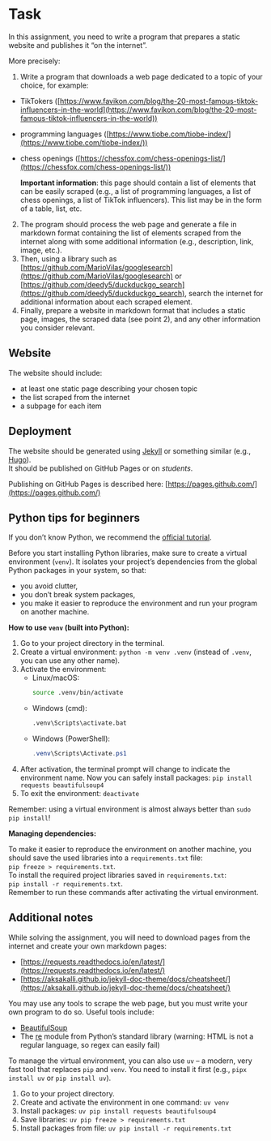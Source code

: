 # Task

In this assignment, you need to write a program that prepares a static website and publishes it “on the internet”.

More precisely:

1. Write a program that downloads a web page dedicated to a topic of your choice, for example:

- TikTokers ([https://www.favikon.com/blog/the-20-most-famous-tiktok-influencers-in-the-world](https://www.favikon.com/blog/the-20-most-famous-tiktok-influencers-in-the-world))
- programming languages ([https://www.tiobe.com/tiobe-index/](https://www.tiobe.com/tiobe-index/))
- chess openings ([https://chessfox.com/chess-openings-list/](https://chessfox.com/chess-openings-list/))

  **Important information**: this page should contain a list of elements that can be easily scraped (e.g., a list of programming languages, a list of chess openings, a list of TikTok influencers). This list may be in the form of a table, list, etc.

2. The program should process the web page and generate a file in markdown format containing the list of elements scraped from the internet along with some additional information (e.g., description, link, image, etc.).
3. Then, using a library such as [https://github.com/MarioVilas/googlesearch](https://github.com/MarioVilas/googlesearch) or [https://github.com/deedy5/duckduckgo_search](https://github.com/deedy5/duckduckgo_search), search the internet for additional information about each scraped element.
4. Finally, prepare a website in markdown format that includes a static page, images, the scraped data (see point 2), and any other information you consider relevant.

## Website

The website should include:

- at least one static page describing your chosen topic
- the list scraped from the internet
- a subpage for each item

## Deployment

The website should be generated using [Jekyll](https://jekyllrb.com/) or something similar (e.g., [Hugo](https://gohugo.io/)).  
It should be published on GitHub Pages or on *students*.

Publishing on GitHub Pages is described here: [https://pages.github.com/](https://pages.github.com/)

## Python tips for beginners

If you don’t know Python, we recommend the [official tutorial](https://docs.python.org/3/tutorial/).

Before you start installing Python libraries, make sure to create a virtual environment (`venv`). It isolates your project’s dependencies from the global Python packages in your system, so that:

- you avoid clutter,
- you don’t break system packages,
- you make it easier to reproduce the environment and run your program on another machine.

**How to use `venv` (built into Python):**

1.  Go to your project directory in the terminal.
2.  Create a virtual environment: `python -m venv .venv` (instead of `.venv`, you can use any other name).
3.  Activate the environment:
    - Linux/macOS:
      ```bash
      source .venv/bin/activate
      ```
    - Windows (cmd):
      ```bat
      .venv\Scripts\activate.bat
      ```
    - Windows (PowerShell):
      ```powershell
      .venv\Scripts\Activate.ps1
      ```
4.  After activation, the terminal prompt will change to indicate the environment name. Now you can safely install packages: `pip install requests beautifulsoup4`
5.  To exit the environment: `deactivate`

Remember: using a virtual environment is almost always better than `sudo pip install`!

**Managing dependencies:**

To make it easier to reproduce the environment on another machine, you should save the used libraries into a `requirements.txt` file:  
`pip freeze > requirements.txt`.  
To install the required project libraries saved in `requirements.txt`:  
`pip install -r requirements.txt`.  
Remember to run these commands after activating the virtual environment.

## Additional notes

While solving the assignment, you will need to download pages from the internet and create your own markdown pages:

- [https://requests.readthedocs.io/en/latest/](https://requests.readthedocs.io/en/latest/)
- [https://aksakalli.github.io/jekyll-doc-theme/docs/cheatsheet/](https://aksakalli.github.io/jekyll-doc-theme/docs/cheatsheet/)

You may use any tools to scrape the web page, but you must write your own program to do so. Useful tools include:

- [BeautifulSoup](https://www.crummy.com/software/BeautifulSoup/)
- The [re](https://docs.python.org/3/library/re.html) module from Python’s standard library (warning: HTML is not a regular language, so regex can easily fail)

To manage the virtual environment, you can also use `uv` – a modern, very fast tool that replaces `pip` and `venv`. You need to install it first (e.g., `pipx install uv` or `pip install uv`).

1.  Go to your project directory.
2.  Create and activate the environment in one command: `uv venv`
3.  Install packages: `uv pip install requests beautifulsoup4`
4.  Save libraries: `uv pip freeze > requirements.txt`
5.  Install packages from file: `uv pip install -r requirements.txt`
